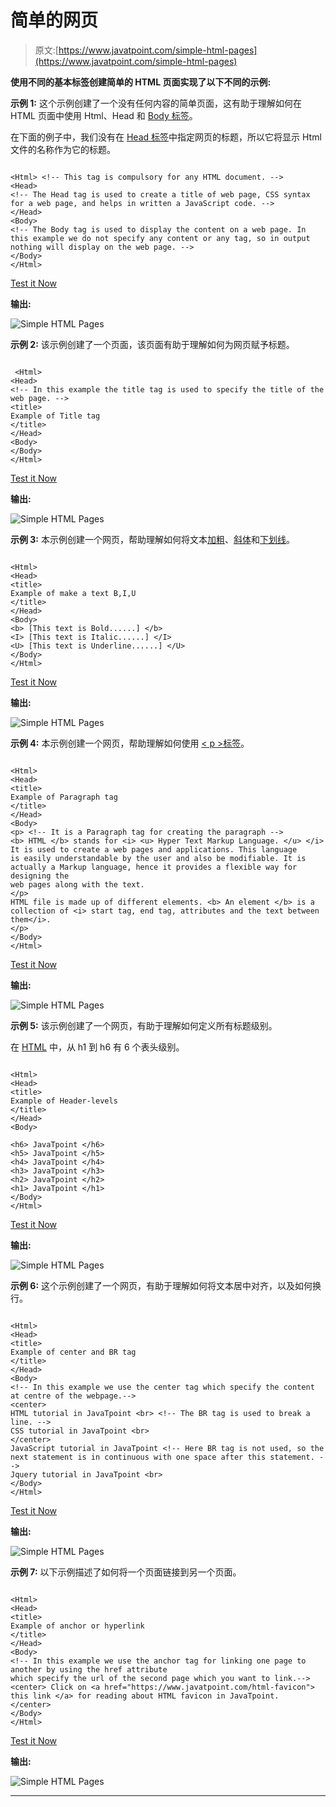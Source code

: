 # 简单的网页

> 原文:[https://www.javatpoint.com/simple-html-pages](https://www.javatpoint.com/simple-html-pages)

**使用不同的基本标签创建简单的 HTML 页面实现了以下不同的示例:**

**示例 1:** 这个示例创建了一个没有任何内容的简单页面，这有助于理解如何在 HTML 页面中使用 Html、Head 和 [Body 标签](https://www.javatpoint.com/html-body-tag)。

在下面的例子中，我们没有在 [Head 标签](https://www.javatpoint.com/html-head)中指定网页的标题，所以它将显示 Html 文件的名称作为它的标题。

```

<Html> <!-- This tag is compulsory for any HTML document. --> 
<Head>
<!-- The Head tag is used to create a title of web page, CSS syntax for a web page, and helps in written a JavaScript code. -->
</Head>
<Body>
<!-- The Body tag is used to display the content on a web page. In this example we do not specify any content or any tag, so in output nothing will display on the web page. -->
</Body>
</Html>

```

[Test it Now](https://www.javatpoint.com/oprweb/test.jsp?filename=SimpleHTMLPages1)

**输出:**

![Simple HTML Pages](img/42fc58c54a9faf12a2d87c6b1c31a6cd.png)

**示例 2:** 该示例创建了一个页面，该页面有助于理解如何为网页赋予标题。

```

 <Html>  
<Head>
<!-- In this example the title tag is used to specify the title of the web page. -->
<title>
Example of Title tag
</title>
</Head>
<Body> 
</Body>
</Html>

```

[Test it Now](https://www.javatpoint.com/oprweb/test.jsp?filename=SimpleHTMLPages2)

**输出:**

![Simple HTML Pages](img/d2da55b3ef231cdaf9c8a71183ce5023.png)

**示例 3:** 本示例创建一个网页，帮助理解如何将文本[加粗](https://www.javatpoint.com/html-strong-tag)、[斜体](https://www.javatpoint.com/html-em-tag)和[下划线](https://www.javatpoint.com/html-u-tag)。

```

<Html>  
<Head>
<title>
Example of make a text B,I,U
</title>
</Head>
<Body> 
<b> [This text is Bold......] </b>
<I> [This text is Italic......] </I>
<U> [This text is Underline......] </U> 
</Body>
</Html>

```

[Test it Now](https://www.javatpoint.com/oprweb/test.jsp?filename=SimpleHTMLPages3)

**输出:**

![Simple HTML Pages](img/a13accbbdb35ddfdb0619481d0cb8d71.png)

**示例 4:** 本示例创建一个网页，帮助理解如何使用 [< p >标签](https://www.javatpoint.com/html-paragraph)。

```

<Html>  
<Head>
<title>
Example of Paragraph tag
</title>
</Head>
<Body> 
<p> <!-- It is a Paragraph tag for creating the paragraph -->
<b> HTML </b> stands for <i> <u> Hyper Text Markup Language. </u> </i> It is used to create a web pages and applications. This language 
is easily understandable by the user and also be modifiable. It is actually a Markup language, hence it provides a flexible way for designing the
web pages along with the text. 
</p>
HTML file is made up of different elements. <b> An element </b> is a collection of <i> start tag, end tag, attributes and the text between them</i>. 
</p>
</Body>
</Html>

```

[Test it Now](https://www.javatpoint.com/oprweb/test.jsp?filename=SimpleHTMLPages4)

**输出:**

![Simple HTML Pages](img/61208b6ab6fae244e51f4af56701b4bd.png)

**示例 5:** 该示例创建了一个网页，有助于理解如何定义所有标题级别。

在 [HTML](https://www.javatpoint.com/html-tutorial) 中，从 h1 到 h6 有 6 个表头级别。

```

<Html>  
<Head>
<title>
Example of Header-levels
</title>
</Head>
<Body> 

<h6> JavaTpoint </h6> 
<h5> JavaTpoint </h5>
<h4> JavaTpoint </h4>
<h3> JavaTpoint </h3>
<h2> JavaTpoint </h2>
<h1> JavaTpoint </h1>
</Body>
</Html>

```

[Test it Now](https://www.javatpoint.com/oprweb/test.jsp?filename=SimpleHTMLPages5)

**输出:**

![Simple HTML Pages](img/1eb0e909c51c8d731db2dbe3b09d384f.png)

**示例 6:** 这个示例创建了一个网页，有助于理解如何将文本居中对齐，以及如何换行。

```

<Html>  
<Head>
<title>
Example of center and BR tag
</title>
</Head>
<Body> 
<!-- In this example we use the center tag which specify the content at centre of the webpage.-->  
<center>
HTML tutorial in JavaTpoint <br> <!-- The BR tag is used to break a line. -->
CSS tutorial in JavaTpoint <br>
</center>
JavaScript tutorial in JavaTpoint <!-- Here BR tag is not used, so the next statement is in continuous with one space after this statement. --> 
Jquery tutorial in JavaTpoint <br>
</Body>
</Html>

```

[Test it Now](https://www.javatpoint.com/oprweb/test.jsp?filename=SimpleHTMLPages6)

**输出:**

![Simple HTML Pages](img/117cdc6d9ed799cf0f7637a3d8a65ff2.png)

**示例 7:** 以下示例描述了如何将一个页面链接到另一个页面。

```

<Html>  
<Head>
<title>
Example of anchor or hyperlink
</title>
</Head>
<Body> 
<!-- In this example we use the anchor tag for linking one page to another by using the href attribute 
which specify the url of the second page which you want to link.-->  
<center> Click on <a href="https://www.javatpoint.com/html-favicon"> this link </a> for reading about HTML favicon in JavaTpoint. 
</center>
</Body>
</Html>

```

[Test it Now](https://www.javatpoint.com/oprweb/test.jsp?filename=SimpleHTMLPages7)

**输出:**

![Simple HTML Pages](img/32cdd2c145d243ddd0c68d9370180426.png)

* * *